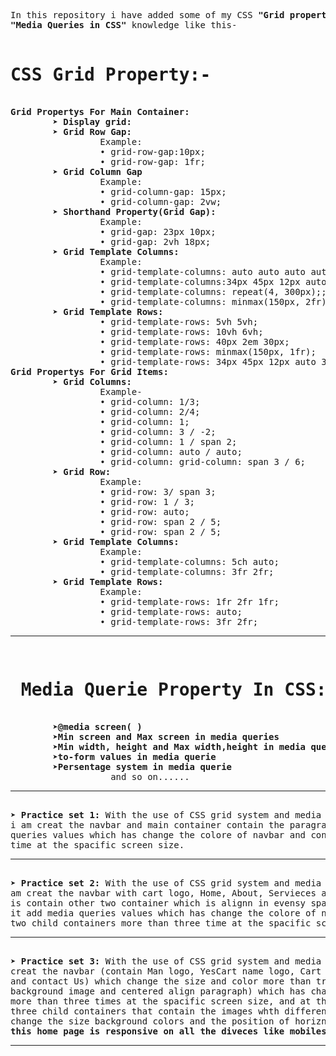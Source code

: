 <pre>
In this repository i have added some of my CSS<b> "Grid property in CSS" and
"Media Queries in CSS"</b> knowledge like this-

<h1><b>CSS Grid Property:-</b></h1>
<b>Grid Propertys For Main Container:</b>
        &#10148; <b>Display grid:</b>
        &#10148; <b>Grid Row Gap:</b>
                 Example:
                 &#x2022; grid-row-gap:10px;
                 &#x2022; grid-row-gap: 1fr; 
        &#10148; <b>Grid Column Gap</b>
                 Example:
                 &#x2022; grid-column-gap: 15px;
                 &#x2022; grid-column-gap: 2vw; 
        &#10148; <b>Shorthand Property(Grid Gap):</b>
                 Example:
                 &#x2022; grid-gap: 23px 10px;  
                 &#x2022; grid-gap: 2vh 18px; 
        &#10148; <b>Grid Template Columns:</b> 
                 Example:
                 &#x2022; grid-template-columns: auto auto auto auto;   
                 &#x2022; grid-template-columns:34px 45px 12px auto 34px; 
                 &#x2022; grid-template-columns: repeat(4, 300px);;  
                 &#x2022; grid-template-columns: minmax(150px, 2fr);
        &#10148; <b>Grid Template Rows:</b>
                 &#x2022; grid-template-rows: 5vh 5vh; 
                 &#x2022; grid-template-rows: 10vh 6vh;  
                 &#x2022; grid-template-rows: 40px 2em 30px; 
                 &#x2022; grid-template-rows: minmax(150px, 1fr);  
                 &#x2022; grid-template-rows: 34px 45px 12px auto 34px; 
<b>Grid Propertys For Grid Items:</b>
        &#10148; <b>Grid Columns:</b>
                 Example-
                 &#x2022; grid-column: 1/3;
                 &#x2022; grid-column: 2/4;
                 &#x2022; grid-column: 1;
                 &#x2022; grid-column: 3 / -2;
                 &#x2022; grid-column: 1 / span 2;
                 &#x2022; grid-column: auto / auto;
                 &#x2022; grid-column: grid-column: span 3 / 6;
        &#10148; <b>Grid Row:</b>
                 Example:
                 &#x2022; grid-row: 3/ span 3; 
                 &#x2022; grid-row: 1 / 3; 
                 &#x2022; grid-row: auto; 
                 &#x2022; grid-row: span 2 / 5;  
                 &#x2022; grid-row: span 2 / 5; 
        &#10148; <b>Grid Template Columns:</b>
                 Example:
                 &#x2022; grid-template-columns: 5ch auto;
                 &#x2022; grid-template-columns: 3fr 2fr; 
        &#10148; <b>Grid Template Rows:</b>
                 Example:
                 &#x2022; grid-template-rows: 1fr 2fr 1fr;
                 &#x2022; grid-template-rows: auto;
                 &#x2022; grid-template-rows: 3fr 2fr; <hr>
<h1><b> Media Querie Property In CSS:-</b></h1>
        &#10148;<b>@media screen( )</b>
        &#10148;<b>Min screen and Max screen in media queries</b>
        &#10148;<b>Min width, height and Max width,height in media queries</b>
        &#10148;<b>to-form values in media querie</b>
        &#10148;<b>Persentage system in media querie</b>
                   and so on......<hr>
&#10148; <b>Practice set 1:</b> With the use of CSS grid system and media queries
i am creat the navbar and main container contain the paragraph. after it add media
queries values which has change the colore of navbar and container more than three
time at the spacific screen size.<hr>  
&#10148; <b>Practice set 2:</b> With the use of CSS grid system and media queries i
am creat the navbar with cart logo, Home, About, Servieces and main container which
is contain other two container which is alignn in evensy space in container. after
it add media queries values which has change the colore of navbar, main container and
two child containers more than three time at the spacific screen size.<hr>  
&#10148; <b>Practice set 3:</b> With the use of CSS grid system and media queries i am
creat the navbar (contain Man logo, YesCart name logo, Cart image, Home, About, Serviece
and contact Us) which change the size and color more than tree times, Container-1 (contain
background image and centered align paragraph) which has change the background images
more than three times at the spacific screen size, and at the last Container-2 (contain
three child containers that contain the images whth different background colors) which has
change the size background colors and the position of horiznantal to verticle directions.
<b>this home page is responsive on all the diveces like mobiles, tablates and pc<hr>  
</pre>